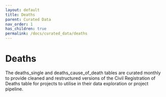 ```yaml
---
layout: default
title: Deaths
parent: Curated Data
nav_order: 1
has_children: true
permalink: /docs/curated_data/deaths
---
```


# Deaths

The deaths_single and deaths_cause_of_death tables are curated monthly to provide cleaned and restructured versions of the Civil Registration of Deaths table for projects to utilise in their data exploration or project pipeline. 



